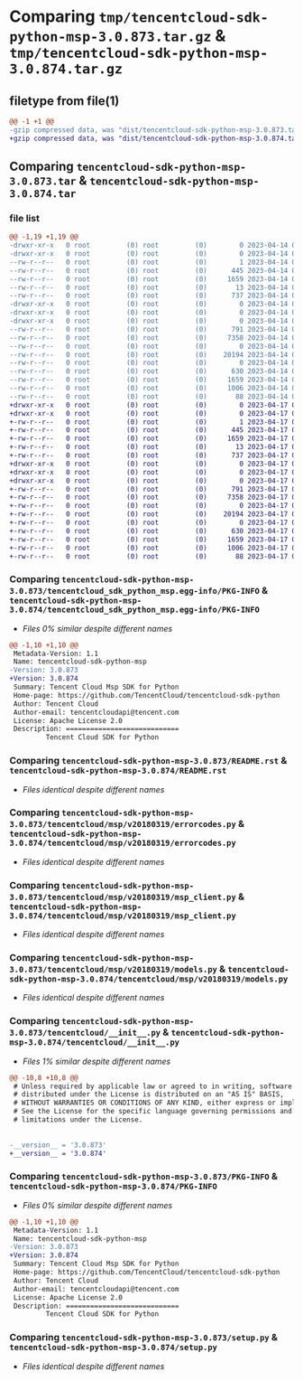 # Comparing `tmp/tencentcloud-sdk-python-msp-3.0.873.tar.gz` & `tmp/tencentcloud-sdk-python-msp-3.0.874.tar.gz`

## filetype from file(1)

```diff
@@ -1 +1 @@
-gzip compressed data, was "dist/tencentcloud-sdk-python-msp-3.0.873.tar", last modified: Fri Apr 14 00:48:26 2023, max compression
+gzip compressed data, was "dist/tencentcloud-sdk-python-msp-3.0.874.tar", last modified: Mon Apr 17 00:35:28 2023, max compression
```

## Comparing `tencentcloud-sdk-python-msp-3.0.873.tar` & `tencentcloud-sdk-python-msp-3.0.874.tar`

### file list

```diff
@@ -1,19 +1,19 @@
-drwxr-xr-x   0 root         (0) root         (0)        0 2023-04-14 00:48:26.000000 tencentcloud-sdk-python-msp-3.0.873/
-drwxr-xr-x   0 root         (0) root         (0)        0 2023-04-14 00:48:26.000000 tencentcloud-sdk-python-msp-3.0.873/tencentcloud_sdk_python_msp.egg-info/
--rw-r--r--   0 root         (0) root         (0)        1 2023-04-14 00:48:26.000000 tencentcloud-sdk-python-msp-3.0.873/tencentcloud_sdk_python_msp.egg-info/dependency_links.txt
--rw-r--r--   0 root         (0) root         (0)      445 2023-04-14 00:48:26.000000 tencentcloud-sdk-python-msp-3.0.873/tencentcloud_sdk_python_msp.egg-info/SOURCES.txt
--rw-r--r--   0 root         (0) root         (0)     1659 2023-04-14 00:48:26.000000 tencentcloud-sdk-python-msp-3.0.873/tencentcloud_sdk_python_msp.egg-info/PKG-INFO
--rw-r--r--   0 root         (0) root         (0)       13 2023-04-14 00:48:26.000000 tencentcloud-sdk-python-msp-3.0.873/tencentcloud_sdk_python_msp.egg-info/top_level.txt
--rw-r--r--   0 root         (0) root         (0)      737 2023-04-14 00:48:26.000000 tencentcloud-sdk-python-msp-3.0.873/README.rst
-drwxr-xr-x   0 root         (0) root         (0)        0 2023-04-14 00:48:26.000000 tencentcloud-sdk-python-msp-3.0.873/tencentcloud/
-drwxr-xr-x   0 root         (0) root         (0)        0 2023-04-14 00:48:26.000000 tencentcloud-sdk-python-msp-3.0.873/tencentcloud/msp/
-drwxr-xr-x   0 root         (0) root         (0)        0 2023-04-14 00:48:26.000000 tencentcloud-sdk-python-msp-3.0.873/tencentcloud/msp/v20180319/
--rw-r--r--   0 root         (0) root         (0)      791 2023-04-14 00:48:26.000000 tencentcloud-sdk-python-msp-3.0.873/tencentcloud/msp/v20180319/errorcodes.py
--rw-r--r--   0 root         (0) root         (0)     7358 2023-04-14 00:48:26.000000 tencentcloud-sdk-python-msp-3.0.873/tencentcloud/msp/v20180319/msp_client.py
--rw-r--r--   0 root         (0) root         (0)        0 2023-04-14 00:48:26.000000 tencentcloud-sdk-python-msp-3.0.873/tencentcloud/msp/v20180319/__init__.py
--rw-r--r--   0 root         (0) root         (0)    20194 2023-04-14 00:48:26.000000 tencentcloud-sdk-python-msp-3.0.873/tencentcloud/msp/v20180319/models.py
--rw-r--r--   0 root         (0) root         (0)        0 2023-04-14 00:48:26.000000 tencentcloud-sdk-python-msp-3.0.873/tencentcloud/msp/__init__.py
--rw-r--r--   0 root         (0) root         (0)      630 2023-04-14 00:48:26.000000 tencentcloud-sdk-python-msp-3.0.873/tencentcloud/__init__.py
--rw-r--r--   0 root         (0) root         (0)     1659 2023-04-14 00:48:26.000000 tencentcloud-sdk-python-msp-3.0.873/PKG-INFO
--rw-r--r--   0 root         (0) root         (0)     1006 2023-04-14 00:48:26.000000 tencentcloud-sdk-python-msp-3.0.873/setup.py
--rw-r--r--   0 root         (0) root         (0)       88 2023-04-14 00:48:26.000000 tencentcloud-sdk-python-msp-3.0.873/setup.cfg
+drwxr-xr-x   0 root         (0) root         (0)        0 2023-04-17 00:35:28.000000 tencentcloud-sdk-python-msp-3.0.874/
+drwxr-xr-x   0 root         (0) root         (0)        0 2023-04-17 00:35:28.000000 tencentcloud-sdk-python-msp-3.0.874/tencentcloud_sdk_python_msp.egg-info/
+-rw-r--r--   0 root         (0) root         (0)        1 2023-04-17 00:35:28.000000 tencentcloud-sdk-python-msp-3.0.874/tencentcloud_sdk_python_msp.egg-info/dependency_links.txt
+-rw-r--r--   0 root         (0) root         (0)      445 2023-04-17 00:35:28.000000 tencentcloud-sdk-python-msp-3.0.874/tencentcloud_sdk_python_msp.egg-info/SOURCES.txt
+-rw-r--r--   0 root         (0) root         (0)     1659 2023-04-17 00:35:28.000000 tencentcloud-sdk-python-msp-3.0.874/tencentcloud_sdk_python_msp.egg-info/PKG-INFO
+-rw-r--r--   0 root         (0) root         (0)       13 2023-04-17 00:35:28.000000 tencentcloud-sdk-python-msp-3.0.874/tencentcloud_sdk_python_msp.egg-info/top_level.txt
+-rw-r--r--   0 root         (0) root         (0)      737 2023-04-17 00:35:28.000000 tencentcloud-sdk-python-msp-3.0.874/README.rst
+drwxr-xr-x   0 root         (0) root         (0)        0 2023-04-17 00:35:28.000000 tencentcloud-sdk-python-msp-3.0.874/tencentcloud/
+drwxr-xr-x   0 root         (0) root         (0)        0 2023-04-17 00:35:28.000000 tencentcloud-sdk-python-msp-3.0.874/tencentcloud/msp/
+drwxr-xr-x   0 root         (0) root         (0)        0 2023-04-17 00:35:28.000000 tencentcloud-sdk-python-msp-3.0.874/tencentcloud/msp/v20180319/
+-rw-r--r--   0 root         (0) root         (0)      791 2023-04-17 00:35:28.000000 tencentcloud-sdk-python-msp-3.0.874/tencentcloud/msp/v20180319/errorcodes.py
+-rw-r--r--   0 root         (0) root         (0)     7358 2023-04-17 00:35:28.000000 tencentcloud-sdk-python-msp-3.0.874/tencentcloud/msp/v20180319/msp_client.py
+-rw-r--r--   0 root         (0) root         (0)        0 2023-04-17 00:35:28.000000 tencentcloud-sdk-python-msp-3.0.874/tencentcloud/msp/v20180319/__init__.py
+-rw-r--r--   0 root         (0) root         (0)    20194 2023-04-17 00:35:28.000000 tencentcloud-sdk-python-msp-3.0.874/tencentcloud/msp/v20180319/models.py
+-rw-r--r--   0 root         (0) root         (0)        0 2023-04-17 00:35:28.000000 tencentcloud-sdk-python-msp-3.0.874/tencentcloud/msp/__init__.py
+-rw-r--r--   0 root         (0) root         (0)      630 2023-04-17 00:35:28.000000 tencentcloud-sdk-python-msp-3.0.874/tencentcloud/__init__.py
+-rw-r--r--   0 root         (0) root         (0)     1659 2023-04-17 00:35:28.000000 tencentcloud-sdk-python-msp-3.0.874/PKG-INFO
+-rw-r--r--   0 root         (0) root         (0)     1006 2023-04-17 00:35:28.000000 tencentcloud-sdk-python-msp-3.0.874/setup.py
+-rw-r--r--   0 root         (0) root         (0)       88 2023-04-17 00:35:28.000000 tencentcloud-sdk-python-msp-3.0.874/setup.cfg
```

### Comparing `tencentcloud-sdk-python-msp-3.0.873/tencentcloud_sdk_python_msp.egg-info/PKG-INFO` & `tencentcloud-sdk-python-msp-3.0.874/tencentcloud_sdk_python_msp.egg-info/PKG-INFO`

 * *Files 0% similar despite different names*

```diff
@@ -1,10 +1,10 @@
 Metadata-Version: 1.1
 Name: tencentcloud-sdk-python-msp
-Version: 3.0.873
+Version: 3.0.874
 Summary: Tencent Cloud Msp SDK for Python
 Home-page: https://github.com/TencentCloud/tencentcloud-sdk-python
 Author: Tencent Cloud
 Author-email: tencentcloudapi@tencent.com
 License: Apache License 2.0
 Description: ============================
         Tencent Cloud SDK for Python
```

### Comparing `tencentcloud-sdk-python-msp-3.0.873/README.rst` & `tencentcloud-sdk-python-msp-3.0.874/README.rst`

 * *Files identical despite different names*

### Comparing `tencentcloud-sdk-python-msp-3.0.873/tencentcloud/msp/v20180319/errorcodes.py` & `tencentcloud-sdk-python-msp-3.0.874/tencentcloud/msp/v20180319/errorcodes.py`

 * *Files identical despite different names*

### Comparing `tencentcloud-sdk-python-msp-3.0.873/tencentcloud/msp/v20180319/msp_client.py` & `tencentcloud-sdk-python-msp-3.0.874/tencentcloud/msp/v20180319/msp_client.py`

 * *Files identical despite different names*

### Comparing `tencentcloud-sdk-python-msp-3.0.873/tencentcloud/msp/v20180319/models.py` & `tencentcloud-sdk-python-msp-3.0.874/tencentcloud/msp/v20180319/models.py`

 * *Files identical despite different names*

### Comparing `tencentcloud-sdk-python-msp-3.0.873/tencentcloud/__init__.py` & `tencentcloud-sdk-python-msp-3.0.874/tencentcloud/__init__.py`

 * *Files 1% similar despite different names*

```diff
@@ -10,8 +10,8 @@
 # Unless required by applicable law or agreed to in writing, software
 # distributed under the License is distributed on an "AS IS" BASIS,
 # WITHOUT WARRANTIES OR CONDITIONS OF ANY KIND, either express or implied.
 # See the License for the specific language governing permissions and
 # limitations under the License.
 
 
-__version__ = '3.0.873'
+__version__ = '3.0.874'
```

### Comparing `tencentcloud-sdk-python-msp-3.0.873/PKG-INFO` & `tencentcloud-sdk-python-msp-3.0.874/PKG-INFO`

 * *Files 0% similar despite different names*

```diff
@@ -1,10 +1,10 @@
 Metadata-Version: 1.1
 Name: tencentcloud-sdk-python-msp
-Version: 3.0.873
+Version: 3.0.874
 Summary: Tencent Cloud Msp SDK for Python
 Home-page: https://github.com/TencentCloud/tencentcloud-sdk-python
 Author: Tencent Cloud
 Author-email: tencentcloudapi@tencent.com
 License: Apache License 2.0
 Description: ============================
         Tencent Cloud SDK for Python
```

### Comparing `tencentcloud-sdk-python-msp-3.0.873/setup.py` & `tencentcloud-sdk-python-msp-3.0.874/setup.py`

 * *Files identical despite different names*

